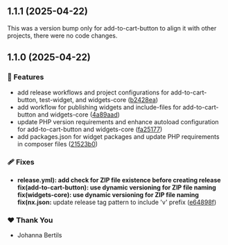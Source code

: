 ## 1.1.1 (2025-04-22)

This was a version bump only for add-to-cart-button to align it with other projects, there were no code changes.

## 1.1.0 (2025-04-22)

### 🚀 Features

- add release workflows and project configurations for add-to-cart-button, test-widget, and widgets-core ([b2428ea](https://github.com/WeAreHausTech/haus-storefront-elementor-widgets/commit/b2428ea))
- add workflow for publishing widgets and include-files for add-to-cart-button and widgets-core ([4a89aad](https://github.com/WeAreHausTech/haus-storefront-elementor-widgets/commit/4a89aad))
- update PHP version requirements and enhance autoload configuration for add-to-cart-button and widgets-core ([fa25177](https://github.com/WeAreHausTech/haus-storefront-elementor-widgets/commit/fa25177))
- add packages.json for widget packages and update PHP requirements in composer files ([21523b0](https://github.com/WeAreHausTech/haus-storefront-elementor-widgets/commit/21523b0))

### 🩹 Fixes

- **release.yml): add check for ZIP file existence before creating release fix(add-to-cart-button): use dynamic versioning for ZIP file naming fix(widgets-core): use dynamic versioning for ZIP file naming fix(nx.json:** update release tag pattern to include 'v' prefix ([e64898f](https://github.com/WeAreHausTech/haus-storefront-elementor-widgets/commit/e64898f))

### ❤️ Thank You

- Johanna Bertils
